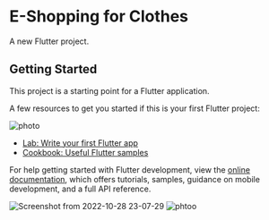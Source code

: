 # E-Shopping for Clothes

A new Flutter project.

## Getting Started

This project is a starting point for a Flutter application.

A few resources to get you started if this is your first Flutter project:

![photo](https://drive.google.com/file/d/1VT16bOju3h9DldB3hoolBpefQzhZLmhy/view)

- [Lab: Write your first Flutter app](https://docs.flutter.dev/get-started/codelab)
- [Cookbook: Useful Flutter samples](https://docs.flutter.dev/cookbook)

For help getting started with Flutter development, view the
[online documentation](https://docs.flutter.dev/), which offers tutorials,
samples, guidance on mobile development, and a full API reference.

![Screenshot from 2022-10-28 23-07-29](https://drive.google.com/file/d/1VT16bOju3h9DldB3hoolBpefQzhZLmhy/view)
![phtoo](https://user-images.githubusercontent.com/59388855/214845989-5a2f8d88-6694-40de-933d-04b0bf691a77.png)

